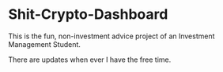 # Shit-Crypto-Dashboard

This is the fun, non-investment advice project of an Investment Management Student.

There are updates when ever I have the free time.
